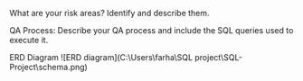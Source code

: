 What are your risk areas? Identify and describe them.



QA Process:
Describe your QA process and include the SQL queries used to execute it.

ERD Diagram
![ERD diagram](C:\Users\farha\SQL project\SQL-Project\schema.png)
